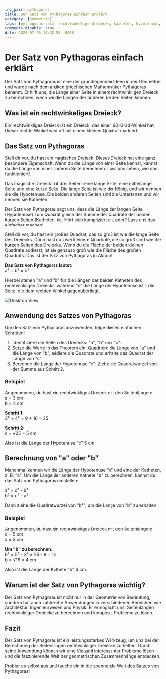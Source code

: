 ```yaml
---
lng_pair: pythagoras
title: Der Satz von Pythagoras einfach erklärt
category: [Geometrie]
tags: [pythagoras-satz, rechtwinkelige-dreiecke, katheten, hypotenuse, geometrische-berechnungen]
comments_disable: true
date: 2023-07-28 11:32:53 -0400
---
```


# Der Satz von Pythagoras einfach erklärt
Der Satz von Pythagoras ist eine der grundlegenden Ideen in der Geometrie und wurde nach dem antiken griechischen Mathematiker Pythagoras benannt. Er hilft uns, die Länge einer Seite in einem rechtwinkligen Dreieck zu berechnen, wenn wir die Längen der anderen beiden Seiten kennen.

## Was ist ein rechtwinkeliges Dreieck?
Ein rechtwinkliges Dreieck ist ein Dreieck, das einen 90-Grad-Winkel hat. Dieser rechte Winkel wird oft mit einem kleinen Quadrat markiert.

## Das Satz von Pythagoras
Stell dir vor, du hast ein magisches Dreieck. Dieses Dreieck hat eine ganz besondere Eigenschaft. Wenn du die Länge von einer Seite kennst, kannst du die Länge von einer anderen Seite berechnen. Lass uns sehen, wie das funktioniert!

Das magische Dreieck hat drei Seiten: eine lange Seite, eine mittellange Seite und eine kurze Seite. Die lange Seite ist wie der König, und wir nennen sie die Hypotenuse. Die beiden anderen Seiten sind die Untertanen und wir nennen sie Katheten.

Der Satz von Pythagoras sagt uns, dass die Länge der langen Seite (Hypotenuse) zum Quadrat gleich der Summe der Quadrate der beiden kurzen Seiten (Katheten) ist. Hört sich kompliziert an, oder? Lass uns das einfacher machen!

Stell dir vor, du hast ein großes Quadrat, das so groß ist wie die lange Seite des Dreiecks. Dann hast du zwei kleinere Quadrate, die so groß sind wie die kurzen Seiten des Dreiecks. Wenn du die Fläche der beiden kleinen Quadrate addierst, ist sie genauso groß wie die Fläche des großen Quadrats. Das ist der Satz von Pythagoras in Aktion!

**Das Satz von Pythagoras lautet:**<br>
a² + b² = c²<br>

Hierbei stehen "a" und "b" für die Längen der beiden Katheten des rechtwinkligen Dreiecks, während "c" die Länge der Hypotenuse ist - die Seite, die dem rechten Winkel gegenüberliegt.

![Desktop View](/assets/images/math/pythagoras.png)

## Anwendung des Satzes von Pythagoras
Um den Satz von Pythagoras anzuwenden, folge diesen einfachen Schritten:

1. Identifiziere die Seiten des Dreiecks: "a", "b" und "c".
2. Setze die Werte in das Theorem ein: Quadriere die Länge von "a" und die Länge von "b", addiere die Quadrate und erhalte das Quadrat der Länge von "c".
3. Berechne die Länge der Hypotenuse "c": Ziehe die Quadratwurzel von der Summe aus Schritt 2.

### Beispiel
Angenommen, du hast ein rechtwinkliges Dreieck mit den Seitenlängen:<br>
a = 3 cm<br>
b = 4 cm

**Schritt 1:**<br>
3² + 4² = 9 + 16 = 25

**Schritt 2:**<br>
c = √25 = 5 cm

Also ist die Länge der Hypotenuse "c" 5 cm.

## Berechnung von "a" oder "b"
Manchmal kennen wir die Länge der Hypotenuse "c" und eine der Katheten, z. B. "a". Um die Länge der anderen Kathete "b" zu berechnen, kannst du das Satz von Pythagoras umstellen:

a² = c² - b²<br>
b² = c² - a²

Dann ziehe die Quadratwurzel von "b²", um die Länge von "b" zu erhalten.

### Beispiel
Angenommen, du hast ein rechtwinkliges Dreieck mit den Seitenlängen:<br>
c = 5 cm<br>
a = 3 cm

**Um "b" zu berechnen:**<br>
b² = 5² - 3² = 25 - 9 = 16<br>
b = √16 = 4 cm

Also ist die Länge der Kathete "b" 4 cm.

## Warum ist der Satz von Pythagoras wichtig?
Der Satz von Pythagoras ist nicht nur in der Geometrie von Bedeutung, sondern hat auch zahlreiche Anwendungen in verschiedenen Bereichen wie Architektur, Ingenieurwesen und Physik. Er ermöglicht uns, Seitenlängen rechtwinkliger Dreiecke zu berechnen und komplexe Probleme zu lösen.

## Fazit
Der Satz von Pythagoras ist ein leistungsstarkes Werkzeug, um uns bei der Berechnung der Seitenlängen rechtwinkliger Dreiecke zu helfen. Durch seine Anwendung können wir eine Vielzahl interessanter Probleme lösen und die faszinierende Welt der geometrischen Zusammenhänge entdecken.

Probier es selbst aus und tauche ein in die spannende Welt des Satzes von Pythagoras!